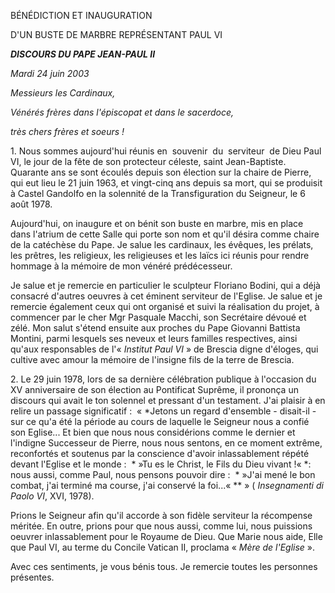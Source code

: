 BÉNÉDICTION ET INAUGURATION

D'UN BUSTE DE MARBRE REPRÉSENTANT PAUL VI

***DISCOURS DU PAPE JEAN-PAUL II***

*Mardi* *24 juin 2003*

*Messieurs les Cardinaux,*

*Vénérés frères dans l'épiscopat et dans le sacerdoce,*

*très chers frères et soeurs !*

1. Nous sommes aujourd'hui réunis en  souvenir  du  serviteur  de Dieu Paul VI, le jour de la fête de son protecteur céleste, saint Jean-Baptiste. Quarante ans se sont écoulés depuis son élection sur la chaire de Pierre, qui eut lieu le 21 juin 1963, et vingt-cinq ans depuis sa mort, qui se produisit à Castel Gandolfo en la solennité de la Transfiguration du Seigneur, le 6 août 1978.

Aujourd'hui, on inaugure et on bénit son buste en marbre, mis en place dans l'atrium de cette Salle qui porte son nom et qu'il désira comme chaire de la catéchèse du Pape. Je salue les cardinaux, les évêques, les prélats, les prêtres, les religieux, les religieuses et les laïcs ici réunis pour rendre hommage à la mémoire de mon vénéré prédécesseur.

Je salue et je remercie en particulier le sculpteur Floriano Bodini, qui a déjà consacré d'autres oeuvres à cet éminent serviteur de l'Eglise. Je salue et je remercie également ceux qui ont organisé et suivi la réalisation du projet, à commencer par le cher Mgr Pasquale Macchi, son Secrétaire dévoué et zélé. Mon salut s'étend ensuite aux proches du Pape Giovanni Battista Montini, parmi lesquels ses neveux et leurs familles respectives, ainsi qu'aux responsables de l'« *Institut Paul VI* » de Brescia digne d'éloges, qui cultive avec amour la mémoire de l'insigne fils de la terre de Brescia.

2. Le 29 juin 1978, lors de sa dernière célébration publique à l'occasion du XV anniversaire de son élection au Pontificat Suprême, il prononça un discours qui avait le ton solennel et pressant d'un testament. J'ai plaisir à en relire un passage significatif :  « *Jetons un regard d'ensemble - disait-il - sur ce qu'a été la période au cours de laquelle le Seigneur nous a confié son Eglise... Et bien que nous nous considérions comme le dernier et l'indigne Successeur de Pierre, nous nous sentons, en ce moment extrême, reconfortés et soutenus par la conscience d'avoir inlassablement répété devant l'Eglise et le monde :  * »Tu es le Christ, le Fils du Dieu vivant !« *:  nous aussi, comme Paul, nous pensons pouvoir dire :  * »J'ai mené le bon combat, j'ai terminé ma course, j'ai conservé la foi...« ** » ( *Insegnamenti di Paolo VI*, XVI, 1978).

Prions le Seigneur afin qu'il accorde à son fidèle serviteur la récompense méritée. En outre, prions pour que nous aussi, comme lui, nous puissions oeuvrer inlassablement pour le Royaume de Dieu. Que Marie nous aide, Elle que Paul VI, au terme du Concile Vatican II, proclama « *Mère de l'Eglise* ».

Avec ces sentiments, je vous bénis tous. Je remercie toutes les personnes présentes.